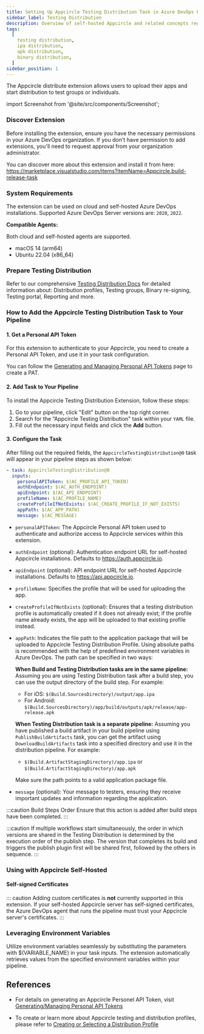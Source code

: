 ```yaml
---
title: Setting Up Appcircle Testing Distribution Task in Azure DevOps Pipeline
sidebar_label: Testing Distribution
description: Overview of self-hosted Appcircle and related concepts regarding testing distribution
tags:
  [
    testing distribution,
    ipa distribution,
    apk distribution,
    binary distribution,
  ]
sidebar_position: 1
---
```


<!-- ATTENTION: Documentation at README of this extension's repository
has table of contents that references to the titles in this document. -->

The Appcircle distribute extension allows users to upload their apps and start distribution to test groups or individuals.

import Screenshot from '@site/src/components/Screenshot';

### Discover Extension

Before installing the extension, ensure you have the necessary permissions in your Azure DevOps organization. If you don't have permission to add extensions, you'll need to request approval from your organization administrator.

You can discover more about this extension and install it from here:
https://marketplace.visualstudio.com/items?itemName=Appcircle.build-release-task

### System Requirements

The extension can be used on cloud and self-hosted Azure DevOps installations. Supported Azure DevOps Server versions are: `2020`, `2022`.

**Compatible Agents:**

Both cloud and self-hosted agents are supported.

- macOS 14 (arm64)
- Ubuntu 22.04 (x86_64)

### Prepare Testing Distribution

Refer to our comprehensive [Testing Distribution Docs](/testing-distribution) for detailed information about: Distribution profiles, Testing groups, Binary re-signing, Testing portal, Reporting and more.

### How to Add the Appcircle Testing Distribution Task to Your Pipeline

#### 1. Get a Personal API Token

For this extension to authenticate to your Appcircle, you need to create a Personal API Token, and use it in your task configuration.

You can follow the [Generating and Managing Personal API Tokens](https://docs.appcircle.io/appcircle-api-and-cli/api-authentication#generatingmanaging-the-personal-api-tokens) page to create a PAT.

#### 2. Add Task to Your Pipeline

To install the Appcircle Testing Distribution Extension, follow these steps:

1. Go to your pipeline, click "Edit" button on the top right corner.
   <Screenshot url='https://cdn.appcircle.io/docs/assets/testing-distribution-azure-pipeline-edit.png' />
2. Search for the “Appcircle Testing Distribution" task within your `YAML` file.
   <Screenshot url='https://cdn.appcircle.io/docs/assets/SP-242_azure_testing_distribution.png' />
3. Fill out the necessary input fields and click the **Add** button.
   <Screenshot url='https://cdn.appcircle.io/docs/assets/SP-242_azure_testing_distribution_task_detail.png' />

#### 3. Configure the Task

After filling out the required fields, the `AppcircleTestingDistribution@0` task will appear in your pipeline steps as shown below:

```yaml
- task: AppcircleTestingDistribution@0
  inputs:
    personalAPIToken: $(AC_PROFILE_API_TOKEN)
    authEndpoint: $(AC_AUTH_ENDPOINT)
    apiEndpoint: $(AC_API_ENDPOINT)
    profileName: $(AC_PROFILE_NAME)
    createProfileIfNotExists: $(AC_CREATE_PROFILE_IF_NOT_EXISTS)
    appPath: $(AC_APP_PATH)
    message: $(AC_MESSAGE)
```

- `personalAPIToken`: The Appcircle Personal API token used to authenticate and authorize access to Appcircle services within this extension.
- `authEndpoint` (optional): Authentication endpoint URL for self-hosted Appcircle installations. Defaults to https://auth.appcircle.io.
- `apiEndpoint` (optional): API endpoint URL for self-hosted Appcircle installations. Defaults to https://api.appcircle.io.
- `profileName`: Specifies the profile that will be used for uploading the app.
- `createProfileIfNotExists` (optional): Ensures that a testing distribution profile is automatically created if it does not already exist; if the profile name already exists, the app will be uploaded to that existing profile instead.
- `appPath`: Indicates the file path to the application package that will be uploaded to Appcircle Testing Distribution Profile. Using absolute paths is recommended with the help of predefined environment variables in Azure DevOps. The path can be specified in two ways:

  **When Build and Testing Distribution tasks are in the same pipeline:**
  Assuming you are using Testing Distribution task after a build step, you can use the output directory of the build step. For example:
  - For iOS: `$(Build.SourcesDirectory)/output/app.ipa`
  - For Android: `$(Build.SourcesDirectory)/app/build/outputs/apk/release/app-release.apk`
  
  **When Testing Distribution task is a separate pipeline:**
  Assuming you have published a build artifact in your build pipeline using `PublishBuildArtifacts` task, you can get the artifact using `DownloadBuildArtifacts` task into a specified directory and use it in the distribution pipeline. For example:
  - `$(Build.ArtifactStagingDirectory)/app.ipa` or `$(Build.ArtifactStagingDirectory)/app.apk`
  
  Make sure the path points to a valid application package file.

- `message` (optional): Your message to testers, ensuring they receive important updates and information regarding the application.

:::caution Build Steps Order
Ensure that this action is added after build steps have been completed.
:::

:::caution
If multiple workflows start simultaneously, the order in which versions are shared in the Testing Distribution is determined by the execution order of the publish step. The version that completes its build and triggers the publish plugin first will be shared first, followed by the others in sequence.
:::

### Using with Appcircle Self-Hosted

#### Self-signed Certificates

::: caution
Adding custom certificates is **not** currently supported in this extension. If your self-hosted Appcircle server has self-signed certificates, the Azure DevOps agent that runs the pipeline must trust your Appcircle server's certificates.
:::

### Leveraging Environment Variables

Utilize environment variables seamlessly by substituting the parameters with $(VARIABLE_NAME) in your task inputs. The extension automatically retrieves values from the specified environment variables within your pipeline.

## References

- For details on generating an Appcircle Personel API Token, visit [Generating/Managing Personal API Tokens](/appcircle-api-and-cli/api-authentication#generatingmanaging-the-personal-api-tokens)

- To create or learn more about Appcircle testing and distribution profiles, please refer to [Creating or Selecting a Distribution Profile](/testing-distribution/create-or-select-a-distribution-profile)
